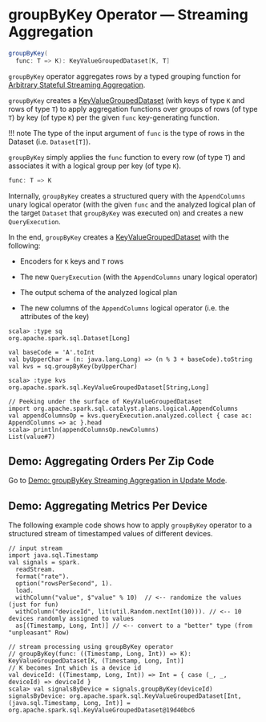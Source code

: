 # groupByKey Operator &mdash; Streaming Aggregation

```scala
groupByKey(
  func: T => K): KeyValueGroupedDataset[K, T]
```

`groupByKey` operator aggregates rows by a typed grouping function for [Arbitrary Stateful Streaming Aggregation](../arbitrary-stateful-streaming-aggregation/index.md).

`groupByKey` creates a [KeyValueGroupedDataset](../KeyValueGroupedDataset.md) (with keys of type `K` and rows of type `T`) to apply aggregation functions over groups of rows (of type `T`) by key (of type `K`) per the given `func` key-generating function.

!!! note
    The type of the input argument of `func` is the type of rows in the Dataset (i.e. `Dataset[T]`).

`groupByKey` simply applies the `func` function to every row (of type `T`) and associates it with a logical group per key (of type `K`).

```scala
func: T => K
```

Internally, `groupByKey` creates a structured query with the `AppendColumns` unary logical operator (with the given `func` and the analyzed logical plan of the target `Dataset` that `groupByKey` was executed on) and creates a new `QueryExecution`.

In the end, `groupByKey` creates a [KeyValueGroupedDataset](../KeyValueGroupedDataset.md) with the following:

* Encoders for `K` keys and `T` rows

* The new `QueryExecution` (with the `AppendColumns` unary logical operator)

* The output schema of the analyzed logical plan

* The new columns of the `AppendColumns` logical operator (i.e. the attributes of the key)

```text
scala> :type sq
org.apache.spark.sql.Dataset[Long]

val baseCode = 'A'.toInt
val byUpperChar = (n: java.lang.Long) => (n % 3 + baseCode).toString
val kvs = sq.groupByKey(byUpperChar)

scala> :type kvs
org.apache.spark.sql.KeyValueGroupedDataset[String,Long]

// Peeking under the surface of KeyValueGroupedDataset
import org.apache.spark.sql.catalyst.plans.logical.AppendColumns
val appendColumnsOp = kvs.queryExecution.analyzed.collect { case ac: AppendColumns => ac }.head
scala> println(appendColumnsOp.newColumns)
List(value#7)
```

## Demo: Aggregating Orders Per Zip Code

Go to [Demo: groupByKey Streaming Aggregation in Update Mode](../demo/groupByKey-count-Update.md).

## Demo: Aggregating Metrics Per Device

The following example code shows how to apply `groupByKey` operator to a structured stream of timestamped values of different devices.

```text
// input stream
import java.sql.Timestamp
val signals = spark.
  readStream.
  format("rate").
  option("rowsPerSecond", 1).
  load.
  withColumn("value", $"value" % 10)  // <-- randomize the values (just for fun)
  withColumn("deviceId", lit(util.Random.nextInt(10))). // <-- 10 devices randomly assigned to values
  as[(Timestamp, Long, Int)] // <-- convert to a "better" type (from "unpleasant" Row)

// stream processing using groupByKey operator
// groupByKey(func: ((Timestamp, Long, Int)) => K): KeyValueGroupedDataset[K, (Timestamp, Long, Int)]
// K becomes Int which is a device id
val deviceId: ((Timestamp, Long, Int)) => Int = { case (_, _, deviceId) => deviceId }
scala> val signalsByDevice = signals.groupByKey(deviceId)
signalsByDevice: org.apache.spark.sql.KeyValueGroupedDataset[Int,(java.sql.Timestamp, Long, Int)] = org.apache.spark.sql.KeyValueGroupedDataset@19d40bc6
```
